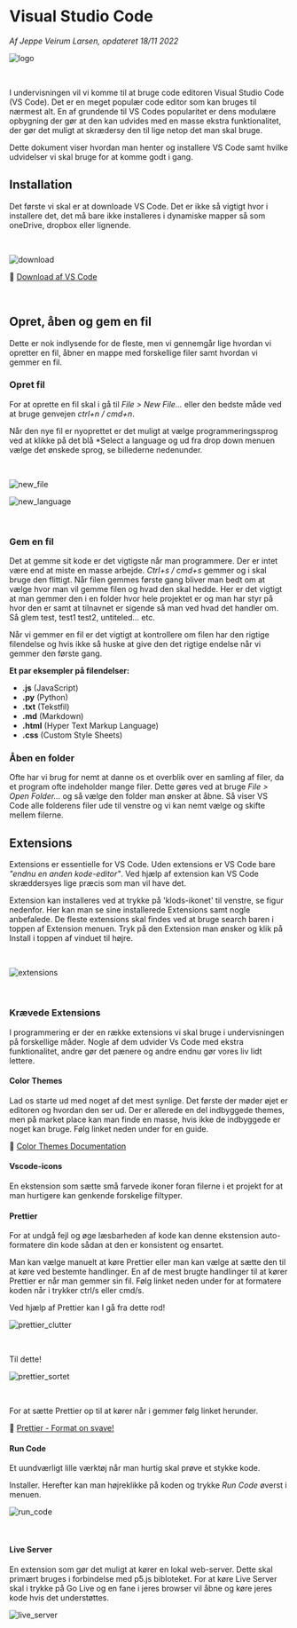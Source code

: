 # Visual Studio Code

*Af Jeppe Veirum Larsen, opdateret 18/11 2022*

![logo](./assets/logo.png)

<br>

I undervisningen vil vi komme til at bruge code editoren Visual Studio Code (VS Code). Det er en meget populær code editor som kan bruges til nærmest alt. En af grundende til VS Codes popularitet er dens modulære opbygning der gør at den kan udvides med en masse ekstra funktionalitet, der gør det muligt at skrædersy den til lige netop det man skal bruge.

Dette dokument viser hvordan man henter og installere VS Code samt hvilke udvidelser vi skal bruge for at komme godt i gang.

## Installation

Det første vi skal er at downloade VS Code. Det er ikke så vigtigt hvor i installere det, det må bare ikke installeres i dynamiske mapper så som oneDrive, dropbox eller lignende.

<br>

![download](./assets/download.png)

🔗 [Download af VS Code](https://code.visualstudio.com/Download)

<br>

## Opret, åben og gem en fil

Dette er nok indlysende for de fleste, men vi gennemgår lige hvordan vi opretter en fil, åbner en mappe med forskellige filer samt hvordan vi gemmer en fil.

### Opret fil

For at oprette en fil skal i gå til *File > New File...* eller den bedste måde ved at bruge genvejen *ctrl+n / cmd+n*. 

Når den nye fil er nyoprettet er det muligt at vælge programmeringssprog ved at klikke på det blå *Select a language og ud fra drop down menuen vælge det ønskede sprog, se billederne nedenunder.

<br>

![new_file](./assets/new_file.png)

![new_language](./assets/new_language.png)

<br>

### Gem en fil

Det at gemme sit kode er det vigtigste når man programmere. Der er intet være end at miste en masse arbejde. *Ctrl+s / cmd+s* gemmer og i skal bruge den flittigt. Når filen gemmes første gang bliver man bedt om at vælge hvor man vil gemme filen og hvad den skal hedde. Her er det vigtigt at man gemmer den i en folder hvor hele projektet er og man har styr på hvor den er samt at tilnavnet er sigende så man ved hvad det handler om. Så glem test, test1 test2, untiteled... etc. 

Når vi gemmer en fil er det vigtigt at kontrollere om filen har den rigtige filendelse og hvis ikke så huske at give den det rigtige endelse når vi gemmer den første gang. 


**Et par eksempler på filendelser:**

- **.js** (JavaScript)
- **.py** (Python)
- **.txt** (Tekstfil)
- **.md** (Markdown)
- **.html** (Hyper Text Markup Language)
- **.css** (Custom Style Sheets)



### Åben en folder

Ofte har vi brug for nemt at danne os et overblik over en samling af filer, da et program ofte indeholder mange filer. Dette gøres ved at bruge *File > Open Folder...* og så vælge den folder man ønsker at åbne. Så viser VS Code alle folderens filer ude til venstre og vi kan nemt vælge og skifte mellem filerne.




## Extensions
Extensions er essentielle for VS Code. Uden extensions er VS Code bare *"endnu en anden kode-editor"*. Ved hjælp af extension kan VS Code skræddersyes lige præcis som man vil have det. 

Extension kan installeres ved at trykke på 'klods-ikonet' til venstre, se figur nedenfor. Her kan man se sine installerede Extensions samt nogle anbefalede. De fleste extensions skal findes ved at bruge search baren i toppen af Extension menuen. Tryk på den Extension man ønsker og klik på Install i toppen af vinduet til højre.

<br>

![extensions](./assets/extensions.png)

<br>

### Krævede Extensions

I programmering er der en række extensions vi skal bruge i undervisningen på forskellige måder. Nogle af dem udvider Vs Code med ekstra funktionalitet, andre gør det pænere og andre endnu gør vores liv lidt lettere.

#### Color Themes
Lad os starte ud med noget af det mest synlige. Det første der møder øjet er editoren og hvordan den ser ud. Der er allerede en del indbyggede themes, men på market place kan man finde en masse, hvis ikke de indbyggede er noget kan bruge. Følg linket neden under for en guide. 

🔗 [Color Themes Documentation](https://code.visualstudio.com/docs/getstarted/themes)

#### Vscode-icons
En ekstension som sætte små farvede ikoner foran filerne i et projekt for at man hurtigere kan genkende forskelige filtyper.

#### Prettier
For at undgå fejl og øge læsbarheden af kode kan denne ekstension auto-formatere din kode sådan at den er konsistent og ensartet.

Man kan vælge manuelt at køre Prettier eller man kan vælge at sætte den til at køre ved bestemte handlinger. 
En af de mest brugte handlinger til at kører Prettier er når man gemmer sin fil. Følg linket neden under for at formatere koden når i trykker ctrl/s eller cmd/s.

Ved hjælp af Prettier kan I gå fra dette rod!

![prettier_clutter](/Users/veirum/Github/pro-c/basics/1_vscode_setup/assets/prettier_clutter.png)

<br>

Til dette!

![prettier_sortet](/Users/veirum/Github/pro-c/basics/1_vscode_setup/assets/prettier_sortet.png)

<br>

For at sætte Prettier op til at kører når i gemmer følg linket herunder.

🔗 [Prettier - Format on svave!](https://scottsauber.com/2017/06/10/prettier-format-on-save-never-worry-about-formatting-javascript-again/)

#### Run Code
Et uundværligt lille værktøj når man hurtig skal prøve et stykke kode.

Installer. Herefter kan man højreklikke på koden og trykke *Run Code* øverst i menuen.

![run_code](./assets/run_code.png)

<br>

#### Live Server

En extension som gør det muligt at kører en lokal web-server. Dette skal primært bruges i forbindelse med p5.js bibloteket. For at køre Live Server skal i trykke på Go Live og en fane i jeres browser vil åbne og køre jeres kode hvis det understøttes.

![live_server](./assets/live_server.png)

